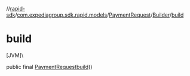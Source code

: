 //[rapid-sdk](../../../../index.md)/[com.expediagroup.sdk.rapid.models](../../index.md)/[PaymentRequest](../index.md)/[Builder](index.md)/[build](build.md)

# build

[JVM]\

public final [PaymentRequest](../index.md)[build](build.md)()
